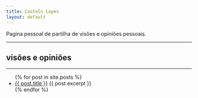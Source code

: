 ```yaml
---
title: Castelo Lopes
layout: default
---
```


Pagina pessoal de partilha de visões e opiniões pessoais.

---

## visões e opiniões

---

<ul>
  {% for post in site.posts %}
    <li>
      <a href="{{ post.url }}">{{ post.title }}</a>
      {{ post.excerpt }}
    </li>
  {% endfor %}
</ul>
